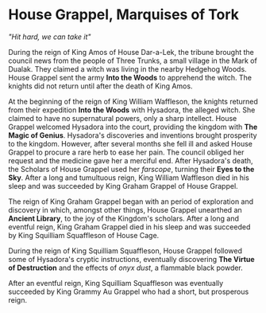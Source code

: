 # House Grappel, Marquises of Tork

_"Hit hard, we can take it"_

During the reign of King Amos of House Dar-a-Lek, the tribune brought the council news from the people of Three Trunks, a small village in the Mark of Dualak. They claimed a witch was living in the nearby Hedgehog Woods. House Grappel sent the army **Into the Woods** to apprehend the witch. The knights did not return until after the death of King Amos.

At the beginning of the reign of King William Waffleson, the knights returned from their expedition **Into the Woods** with Hysadora, the alleged witch. She claimed to have no supernatural powers, only a sharp intellect. House Grappel welcomed Hysadora into the court, providing the kingdom with **The Magic of Genius**. Hysadora's discoveries and inventions brought prosperity to the kingdom. However, after several months she fell ill and asked House Grappel to procure a rare herb to ease her pain. The council obliged her request and the medicine gave her a merciful end. After Hysadora's death, the Scholars of House Grappel used her _farscope_, turning their **Eyes to the Sky**. After a long and tumultuous reign, King William Waffleson died in his sleep and was succeeded by King Graham Grappel of House Grappel.

The reign of King Graham Grappel began with an period of exploration and discovery in which, amongst other things, House Grappel unearthed an **Ancient Library**, to the joy of the Kingdom's scholars. After a long and eventful reign, King Graham Grappel died in his sleep and was succeeded by King Squilliam Squaffleson of House Cage.

During the reign of King Squilliam Squaffleson, House Grappel followed some of Hysadora's cryptic instructions, eventually discovering **The Virtue of Destruction** and the effects of _onyx dust_, a flammable black powder.

After an eventful reign, King Squilliam Squaffleson was eventually succeeded by King Grammy Au Grappel who had a short, but prosperous reign.

